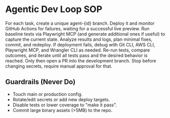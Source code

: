 # Agentic Dev Loop SOP

For each task, create a unique agent-{id} branch. Deploy it and monitor GitHub Actions for failures, waiting for a successful live preview. Run baseline tests via Playwright MCP (and generate additional ones if useful) to capture the current state. Analyze results and logs, plan minimal fixes, commit, and redeploy. If deployment fails, debug with Git CLI, AWS CLI, Playwright MCP, and Wrangler CLI as needed. Re-run tests, compare outcomes, and iterate until all tests pass and the desired behavior is reached. Only then open a PR into the development branch. Stop before changing secrets, require manual approval for that.

## Guardrails (Never Do)

- Touch main or production config.
- Rotate/edit secrets or add new deploy targets.
- Disable tests or lower coverage to "make it pass".
- Commit large binary assets (>5MB) to the repo.
